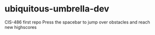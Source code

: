 # ubiquitous-umbrella-dev
CIS-486 first repo
Press the spacebar to jump over obstacles and reach new highscores
